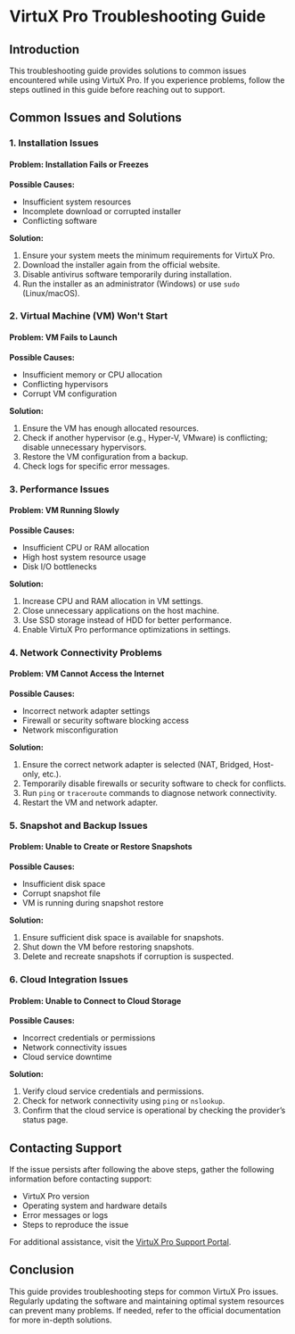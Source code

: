 # VirtuX Pro Troubleshooting Guide

## Introduction
This troubleshooting guide provides solutions to common issues encountered while using VirtuX Pro. If you experience problems, follow the steps outlined in this guide before reaching out to support.

## Common Issues and Solutions

### 1. Installation Issues
#### Problem: Installation Fails or Freezes
**Possible Causes:**
- Insufficient system resources
- Incomplete download or corrupted installer
- Conflicting software

**Solution:**
1. Ensure your system meets the minimum requirements for VirtuX Pro.
2. Download the installer again from the official website.
3. Disable antivirus software temporarily during installation.
4. Run the installer as an administrator (Windows) or use `sudo` (Linux/macOS).

### 2. Virtual Machine (VM) Won't Start
#### Problem: VM Fails to Launch
**Possible Causes:**
- Insufficient memory or CPU allocation
- Conflicting hypervisors
- Corrupt VM configuration

**Solution:**
1. Ensure the VM has enough allocated resources.
2. Check if another hypervisor (e.g., Hyper-V, VMware) is conflicting; disable unnecessary hypervisors.
3. Restore the VM configuration from a backup.
4. Check logs for specific error messages.

### 3. Performance Issues
#### Problem: VM Running Slowly
**Possible Causes:**
- Insufficient CPU or RAM allocation
- High host system resource usage
- Disk I/O bottlenecks

**Solution:**
1. Increase CPU and RAM allocation in VM settings.
2. Close unnecessary applications on the host machine.
3. Use SSD storage instead of HDD for better performance.
4. Enable VirtuX Pro performance optimizations in settings.

### 4. Network Connectivity Problems
#### Problem: VM Cannot Access the Internet
**Possible Causes:**
- Incorrect network adapter settings
- Firewall or security software blocking access
- Network misconfiguration

**Solution:**
1. Ensure the correct network adapter is selected (NAT, Bridged, Host-only, etc.).
2. Temporarily disable firewalls or security software to check for conflicts.
3. Run `ping` or `traceroute` commands to diagnose network connectivity.
4. Restart the VM and network adapter.

### 5. Snapshot and Backup Issues
#### Problem: Unable to Create or Restore Snapshots
**Possible Causes:**
- Insufficient disk space
- Corrupt snapshot file
- VM is running during snapshot restore

**Solution:**
1. Ensure sufficient disk space is available for snapshots.
2. Shut down the VM before restoring snapshots.
3. Delete and recreate snapshots if corruption is suspected.

### 6. Cloud Integration Issues
#### Problem: Unable to Connect to Cloud Storage
**Possible Causes:**
- Incorrect credentials or permissions
- Network connectivity issues
- Cloud service downtime

**Solution:**
1. Verify cloud service credentials and permissions.
2. Check for network connectivity using `ping` or `nslookup`.
3. Confirm that the cloud service is operational by checking the provider’s status page.

## Contacting Support
If the issue persists after following the above steps, gather the following information before contacting support:
- VirtuX Pro version
- Operating system and hardware details
- Error messages or logs
- Steps to reproduce the issue

For additional assistance, visit the [VirtuX Pro Support Portal](https://support.virtuxpro.com).

## Conclusion
This guide provides troubleshooting steps for common VirtuX Pro issues. Regularly updating the software and maintaining optimal system resources can prevent many problems. If needed, refer to the official documentation for more in-depth solutions.
